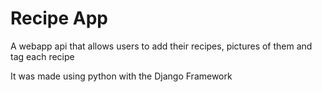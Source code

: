# Recipe App

A webapp api that allows users to add their recipes, pictures of them and tag each recipe

It was made using python with the Django Framework
